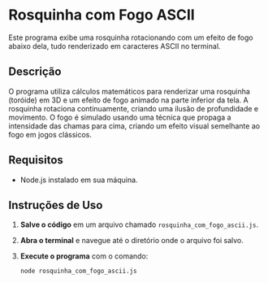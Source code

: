 # Rosquinha com Fogo ASCII

Este programa exibe uma rosquinha rotacionando com um efeito de fogo abaixo dela, tudo renderizado em caracteres ASCII no terminal.

## Descrição

O programa utiliza cálculos matemáticos para renderizar uma rosquinha (toróide) em 3D e um efeito de fogo animado na parte inferior da tela. A rosquinha rotaciona continuamente, criando uma ilusão de profundidade e movimento. O fogo é simulado usando uma técnica que propaga a intensidade das chamas para cima, criando um efeito visual semelhante ao fogo em jogos clássicos.

## Requisitos

- Node.js instalado em sua máquina.

## Instruções de Uso

1. **Salve o código** em um arquivo chamado `rosquinha_com_fogo_ascii.js`.

2. **Abra o terminal** e navegue até o diretório onde o arquivo foi salvo.

3. **Execute o programa** com o comando:

   ```bash
   node rosquinha_com_fogo_ascii.js
   ```
   
